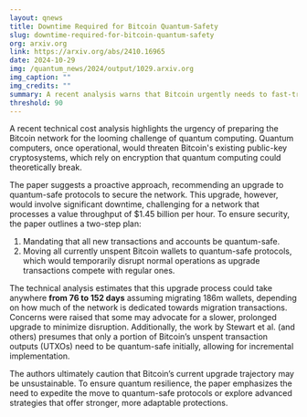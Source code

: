 ```yaml
---
layout: qnews
title: Downtime Required for Bitcoin Quantum-Safety
slug: downtime-required-for-bitcoin-quantum-safety
org: arxiv.org
link: https://arxiv.org/abs/2410.16965
date: 2024-10-29
img: /quantum_news/2024/output/1029.arxiv.org
img_caption: ""
img_credits: ""
summary: A recent analysis warns that Bitcoin urgently needs to fast-track its shift to quantum-safe protocols or risk catastrophic vulnerability to quantum computing breakthroughs anticipated possibly within the decade.
threshold: 90
---
```


A recent technical cost analysis highlights the urgency of preparing the Bitcoin network for the looming challenge of quantum computing. Quantum computers, once operational, would threaten Bitcoin's existing public-key cryptosystems, which rely on encryption that quantum computing could theoretically break.

The paper suggests a proactive approach, recommending an upgrade to quantum-safe protocols to secure the network. This upgrade, however, would involve significant downtime, challenging for a network that processes a value throughput of $1.45 billion per hour. To ensure security, the paper outlines a two-step plan:

1. Mandating that all new transactions and accounts be quantum-safe.
2. Moving all currently unspent Bitcoin wallets to quantum-safe protocols, which would temporarily disrupt normal operations as upgrade transactions compete with regular ones.

The technical analysis estimates that this upgrade process could take anywhere **from 76 to 152 days** assuming migrating 186m wallets, depending on how much of the network is dedicated towards migration transactions. Concerns were raised that some may advocate for a slower, prolonged upgrade to minimize disruption. Additionally, the work by Stewart et al. (and others) presumes that only a portion of Bitcoin’s unspent transaction outputs (UTXOs) need to be quantum-safe initially, allowing for incremental implementation.

The authors ultimately caution that Bitcoin’s current upgrade trajectory may be unsustainable. To ensure quantum resilience, the paper emphasizes the need to expedite the move to quantum-safe protocols or explore advanced strategies that offer stronger, more adaptable protections.

